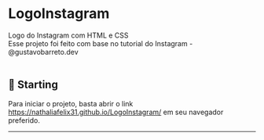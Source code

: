 # LogoInstagram
Logo do Instagram com HTML e CSS</br>
Esse projeto foi feito com base no tutorial do Instagram - @gustavobarreto.dev<br /><br/>
<!-- ### Web Version
<div align="center">
  <img src="https://user-images.githubusercontent.com/55997404/151856111-21af81b6-9bc7-4f58-bd25-999f8a50b265.PNG" width="700px" />
</div>*/ -->
## 🚀 Starting

Para iniciar o projeto, basta abrir o link https://nathaliafelix31.github.io/LogoInstagram/ em seu navegador preferido.

---
